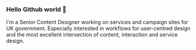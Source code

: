 ### Hello Github world 👋

I'm a Senior Content Designer working on services and campaign sites for UK government. Especially interested in workflows for user-centred design and the most excellent intersection of content, interaction and service design.

